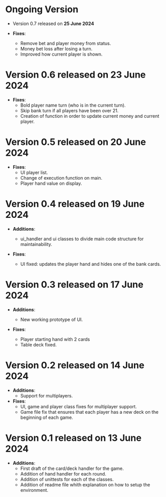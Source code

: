# **Ongoing Version**
- Version 0.7 released on **25 June 2024**

- **Fixes**:
    - Remove bet and player money from status.
    - Money bet loss after losing a turn.
    - Improved how current player is shown.

# Version 0.6 released on **23 June 2024**

- **Fixes**:
    - Bold player name turn (who is in the current turn).
    - ⁠⁠Skip bank turn if all players have been over 21.
    - Creation of function in order to update current money and current player.

# Version 0.5 released on **20 June 2024**

- **Fixes**:
    - UI player list.
    - Change of execution function on main.
    - Player hand value on display.

# Version 0.4 released on **19 June 2024**

- **Additions**:
    - ui_handler and ui classes to divide main code structure for maintainability.

- **Fixes**:
    - UI fixed: updates the player hand and hides one of the bank cards.

# Version 0.3 released on **17 June 2024**

- **Additions**:
    - New working prototype of UI.

- **Fixes**:
    - Player starting hand with 2 cards
    - Table deck fixed.

# Version 0.2 released on **14 June 2024**
- **Additions**:
    - Support for multiplayers.
- **Fixes**:
    - UI, game and player class fixes for multiplayer support.
    - Game file fix that ensures that each player has a new deck on the beginning of each game.

# Version 0.1 released on **13 June 2024**

- **Additions**:
    - First draft of the card/deck handler for the game.
    - Addition of hand handler for each round.
    - Addition of unittests for each of the classes.
    - Addition of readme file whith explanation on how to setup the environment.

